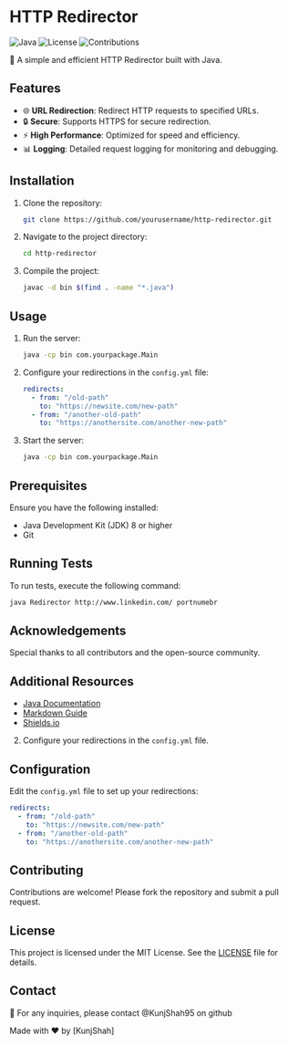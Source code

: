 # HTTP Redirector

![Java](https://img.shields.io/badge/Java-ED8B00?style=for-the-badge&logo=java&logoColor=white)
![License](https://img.shields.io/badge/License-MIT-blue.svg)
![Contributions](https://img.shields.io/badge/Contributions-Welcome-brightgreen.svg)

🚀 A simple and efficient HTTP Redirector built with Java.

## Features

- 🌐 **URL Redirection**: Redirect HTTP requests to specified URLs.
- 🔒 **Secure**: Supports HTTPS for secure redirection.
- ⚡ **High Performance**: Optimized for speed and efficiency.
- 📊 **Logging**: Detailed request logging for monitoring and debugging.

## Installation

1. Clone the repository:
   ```sh
   git clone https://github.com/yourusername/http-redirector.git
   ```
2. Navigate to the project directory:
   ```sh
   cd http-redirector
   ```
3. Compile the project:
   ```sh
   javac -d bin $(find . -name "*.java")
   ```

## Usage

1. Run the server:
   ```sh
   java -cp bin com.yourpackage.Main
   ```
2. Configure your redirections in the `config.yml` file:
   ```yaml
   redirects:
     - from: "/old-path"
       to: "https://newsite.com/new-path"
     - from: "/another-old-path"
       to: "https://anothersite.com/another-new-path"
   ```
3. Start the server:
   ```sh
   java -cp bin com.yourpackage.Main
   ```

## Prerequisites

Ensure you have the following installed:

- Java Development Kit (JDK) 8 or higher
- Git

## Running Tests

To run tests, execute the following command:

```sh
java Redirector http://www.linkedin.com/ portnumebr
```

## Acknowledgements

Special thanks to all contributors and the open-source community.

## Additional Resources

- [Java Documentation](https://docs.oracle.com/en/java/)
- [Markdown Guide](https://www.markdownguide.org/)
- [Shields.io](https://shields.io/)

2. Configure your redirections in the `config.yml` file.

## Configuration

Edit the `config.yml` file to set up your redirections:

```yaml
redirects:
  - from: "/old-path"
    to: "https://newsite.com/new-path"
  - from: "/another-old-path"
    to: "https://anothersite.com/another-new-path"
```

## Contributing

Contributions are welcome! Please fork the repository and submit a pull request.

## License

This project is licensed under the MIT License. See the [LICENSE](LICENSE) file for details.

## Contact

📧 For any inquiries, please contact @KunjShah95 on github

Made with ❤️ by [KunjShah]
